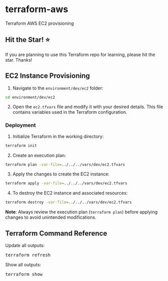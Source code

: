 # terraform-aws
Terraform AWS EC2 provisioning 

## Hit the Star! ⭐
If you are planning to use this Terraform repo for learning, please hit the star. Thanks!

## EC2 Instance Provisioning

1. Navigate to the `environment/dev/ec2` folder:

```bash
cd environment/dev/ec2
```

2. Open the `ec2.tfvars` file and modify it with your desired details. This file contains variables used in the Terraform configuration.

### Deployment

1. Initialize Terraform in the working directory:

```bash
terraform init
```

2. Create an execution plan:

```bash
terraform plan -var-file=../../../vars/dev/ec2.tfvars
```

3. Apply the changes to create the EC2 instance:

```bash
terraform apply -var-file=../../../vars/dev/ec2.tfvars
```

4. To destroy the EC2 instance and associated resources:

```bash
terraform destroy -var-file=../../../vars/dev/ec2.tfvars
```

**Note**: Always review the execution plan (`terraform plan`) before applying changes to avoid unintended modifications.


## Terraform Command Reference

Update all outputs:

<pre>terraform refresh</pre>

Show all outputs:

<pre>terraform show</pre>



